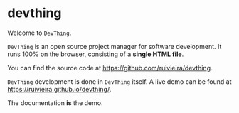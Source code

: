 # devthing

Welcome to `DevThing`.

`DevThing` is an open source project manager for software development.
It runs 100% on the browser, consisting of a **single HTML file**.

You can find the source code at https://github.com/ruivieira/devthing.

`DevThing` development is done in `DevThing` itself.
A live demo can be found at https://ruivieira.github.io/devthing/.

The documentation **is** the demo.
